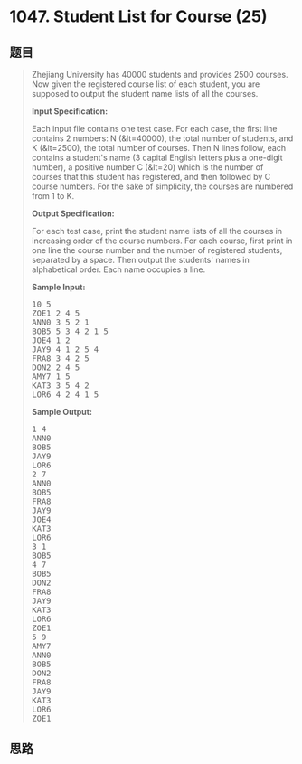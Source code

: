 <h1>1047. Student List for Course (25)</h1>

## 题目

> <div id="problemContent">
> <p>Zhejiang University has 40000 students and provides 2500 courses.  Now given the registered course list of each student, you are supposed to output the student name lists of all the courses.</p>
> <p><b>
> Input Specification:
> </b></p>
> <p>Each input file contains one test case.  For each case, the first line contains 2 numbers: N (&amp;lt=40000), the total number of students, and K (&amp;lt=2500), the total number of courses.  Then N lines follow, each contains a student's name (3 capital English letters plus a one-digit number), a positive number C (&amp;lt=20) which is the number of courses that this student has registered, and then followed by C course numbers.  For the sake of simplicity, the courses are numbered from 1 to K.</p>
> <p><b>
> Output Specification:
> </b></p>
> <p>For each test case, print the student name lists of all the courses in increasing order of the course numbers.  For each course, first print in one line the course number and the number of registered students, separated by a space.  Then output the students' names in alphabetical order.  Each name occupies a line.</p>
> <b>Sample Input:</b><pre>
> 10 5
> ZOE1 2 4 5
> ANN0 3 5 2 1
> BOB5 5 3 4 2 1 5
> JOE4 1 2
> JAY9 4 1 2 5 4
> FRA8 3 4 2 5
> DON2 2 4 5
> AMY7 1 5
> KAT3 3 5 4 2
> LOR6 4 2 4 1 5
> </pre>
> <b>Sample Output:</b><pre>
> 1 4
> ANN0
> BOB5
> JAY9
> LOR6
> 2 7
> ANN0
> BOB5
> FRA8
> JAY9
> JOE4
> KAT3
> LOR6
> 3 1
> BOB5
> 4 7
> BOB5
> DON2
> FRA8
> JAY9
> KAT3
> LOR6
> ZOE1
> 5 9
> AMY7
> ANN0
> BOB5
> DON2
> FRA8
> JAY9
> KAT3
> LOR6
> ZOE1
> </pre>
> </div>

## 思路

